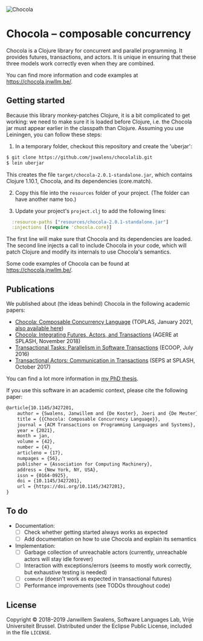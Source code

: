 ![Chocola](https://chocola.jnwllm.be/cookie-100.png)

# Chocola – composable concurrency

Chocola is a Clojure library for concurrent and parallel programming. It provides futures, transactions, and actors. It is unique in ensuring that these three models work correctly even when they are combined.

You can find more information and code examples at https://chocola.jnwllm.be/.

## Getting started

Because this library monkey-patches Clojure, it is a bit complicated to get working: we need to make sure it is loaded before Clojure, i.e. the Chocola jar must appear earlier in the classpath than Clojure. Assuming you use Leiningen, you can follow these steps:

1. In a temporary folder, checkout this repository and create the 'uberjar':
```sh
$ git clone https://github.com/jswalens/chocolalib.git
$ lein uberjar
```
This creates the file `target/chocola-2.0.1-standalone.jar`, which contains Clojure 1.10.1, Chocola, and its dependencies (core.match).

2. Copy this file into the `resources` folder of your project. (The folder can have another name too.)

3. Update your project's `project.clj` to add the following lines:
```clj
  :resource-paths ["resources/chocola-2.0.1-standalone.jar"]
  :injections [(require 'chocola.core)]
```
The first line will make sure that Chocola and its dependencies are loaded. The second line injects a call to include Chocola in your code, which will patch Clojure and modify its internals to use Chocola's semantics.

Some code examples of Chocola can be found at https://chocola.jnwllm.be/.

## Publications

We published about (the ideas behind) Chocola in the following academic papers:

* [Chocola: Composable Concurrency Language][toplas] (TOPLAS, January 2021, [also available here][toplas2])
* [Chocola: Integrating Futures, Actors, and Transactions][agere] (AGERE at SPLASH, November 2018)
* [Transactional Tasks: Parallelism in Software Transactions][ecoop] (ECOOP, July 2016)
* [Transactional Actors: Communication in Transactions][seps] (SEPS at SPLASH, October 2017)

You can find a lot more information in [my PhD thesis](http://soft.vub.ac.be/~jswalens/phd2018.pdf).

If you use this software in an academic context, please cite the following paper:

```tex
@article{10.1145/3427201,
    author = {Swalens, Janwillem and {De Koster}, Joeri and {De Meuter}, Wolfgang},
    title = {{Chocola: Composable Concurrency Language}},
    journal = {ACM Transactions on Programming Languages and Systems},
    year = {2021},
    month = jan,
    volume = {42},
    number = {4},
    articleno = {17},
    numpages = {56},
    publisher = {Association for Computing Machinery},
    address = {New York, NY, USA},
    issn = {0164-0925},
    doi = {10.1145/3427201},
    url = {https://doi.org/10.1145/3427201},
}
```

## To do

* Documentation:
    * [ ] Check whether getting started always works as expected
    * [ ] Add documentation on how to use Chocola and explain its semantics
* Implementation:
    * [ ] Garbage collection of unreachable actors (currently, unreachable actors will stay idle forever)
    * [ ] Interaction with exceptions/errors (seems to mostly work correctly, but exhaustive testing is needed)
    * [ ] `commute` (doesn't work as expected in transactional futures)
    * [ ] Performance improvements (see TODOs throughout code)

## License

Copyright © 2018–2019 Janwillem Swalens, Software Languages Lab, Vrije Universiteit Brussel. Distributed under the Eclipse Public License, included in the file `LICENSE`.



[toplas]: https://dl.acm.org/doi/10.1145/3427201
[toplas2]: https://jnwllm.be/publications/toplas2021.pdf
[ecoop]: http://soft.vub.ac.be/~jswalens/ecoop2016.pdf
[seps]: http://soft.vub.ac.be/~jswalens/seps2017.pdf
[agere]: http://soft.vub.ac.be/~jswalens/agere2018.pdf
[phd]: http://soft.vub.ac.be/~jswalens/phd2018.pdf